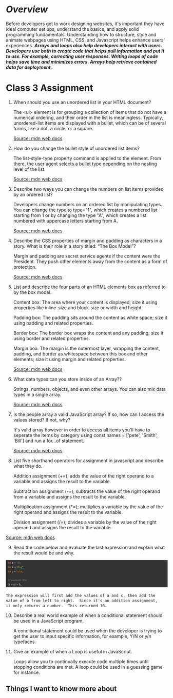 # ***Overview***

Before developers get to work designing websites, it's important they have ideal computer set ups, understand the basics, and apply solid programming fundamentals.  Understanding how to structure, style and animate webpages using HTML, CSS, and Javascript helps enhance users' experiences.  ***Arrays and loops also help developers interact with users.  Developers use both to create code that helps pull information and put it to use.  For example, correcting user responses.  Writing loops of code helps save time and minimizes errors.  Arrays help retrieve contained data for deployment.***

# Class 3 Assignment

1. When should you use an unordered list in your HTML document?

    The \<ul> element is for grouping a collection of items that do not have a numerical ordering, and their order in the list is meaningless. Typically, unordered-list items are displayed with a bullet, which can be of several forms, like a dot, a circle, or a square.

   [Source: mdn web docs](https://developer.mozilla.org/en-US/docs/Web/HTML/Element/ul)

2. How do you change the bullet style of unordered list items?

    The list-style-type property command is applied to the element.  From there, the user agent selects a bullet type depending on the nesting level of the list.

    [Source: mdn web docs](https://developer.mozilla.org/en-US/docs/Web/HTML/Element/ul)

3. Describe two ways you can change the numbers on list items provided by an ordered list?

    Developers change numbers on an ordered list by manipulating types.  You can change the type to type="1", which creates a numbered list starting from 1 or by changing the type "A", which creates a list numbered with uppercase letters starting from A.

    [Source: mdn web docs](https://developer.mozilla.org/en-US/docs/Web/HTML/Element/ol)

4. Describe the CSS properties of margin and padding as characters in a story. What is their role in a story titled: “The Box Model”?

    Margin and padding are secret service agents if the content were the President.  They push other elements away from the content as a form of protection.

   [Source: mdn web docs](https://developer.mozilla.org/en-US/docs/Learn/CSS/Building_blocks/The_box_model)

5. List and describe the four parts of an HTML elements box as referred to by the box model.

    Content box: The area where your content is displayed; size it using properties like inline-size and block-size or width and height.

    Padding box: The padding sits around the content as white space; size it using padding and related properties.

    Border box: The border box wraps the content and any padding; size it using border and related properties.

    Margin box: The margin is the outermost layer, wrapping the content, padding, and border as whitespace between this box and other elements; size it using margin and related properties.

    [Source: mdn web docs](https://developer.mozilla.org/en-US/docs/Learn/CSS/Building_blocks/The_box_model)

6. What data types can you store inside of an Array??

    Strings, numbers, objects, and even other arrays. You can also mix data types in a single array.

    [Source: mdn web docs](https://developer.mozilla.org/en-US/docs/Learn/JavaScript/First_steps/Arrays)

7. Is the people array a valid JavaScript array? If so, how can I access the values stored? If not, why?

    It's valid array however in order to access all items you'll have to seperate the items by category using const names = ['pete', 'Smith', 'Bill'] and run a for...of statement.

    [Source: mdn web docs](https://developer.mozilla.org/en-US/docs/Learn/JavaScript/First_steps/Arrays)

8. List five shorthand operators for assignment in javascript and describe what they do.

    Addition assignment (+=); adds the value of the right operand to a variable and assigns the result to the variable.

    Subtraction assignment (-=);  subtracts the value of the right operand from a variable and assigns the result to the variable.

    Multiplication assignment (*=); multiplies a variable by the value of the right operand and assigns the result to the variable.

    Division assignment (/=); divides a variable by the value of the right operand and assigns the result to the variable.

  [Source: mdn web docs](https://developer.mozilla.org/en-US/docs/Web/JavaScript/Guide/Expressions_and_Operators)

9. Read the code below and evaluate the last expression and explain what the result would be and why.

![codeblock](codeblock.jpg)

    The expression will first add the values of a and c, then add the value of b from left to right.  Since it's an addition assignment,     it only returns a number.  This returned 10.

10. Describe a real world example of when a conditional statement should be used in a JavaScript program.

    A conditional statement could be used when the developer is trying to get the user to input specific information, for example, Y/N or y/n typefaces.

11. Give an example of when a Loop is useful in JavaScript.

    Loops allow you to continually execute code multiple times until stopping conditions are met.  A loop could be used in a guessing game for instance.

## Things I want to know more about
